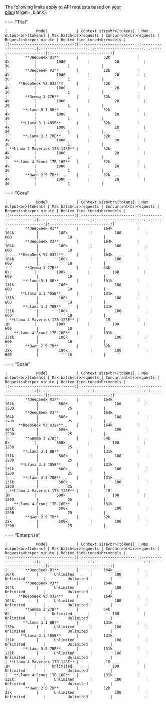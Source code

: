 The following limits apply to API requests based on [your plan](https://platform.kluster.ai/plans){target=\_blank}:

=== "Trial"

    |             Model             | Context size<br>[tokens] | Max output<br>[tokens] | Max batch<br>requests | Concurrent<br>requests | Requests<br>per minute | Hosted fine-tuned<br>models |
    |:-----------------------------:|:------------------------:|:----------------------:|:---------------------:|:----------------------:|:----------------------:|:---------------------------:|
    |        **DeepSeek R1**        |           32k            |           4k           |         1000          |           20           |           30           |              1              |
    |        **DeepSeek V3**        |           32k            |           4k           |         1000          |           20           |           30           |              1              |
    |     **DeepSeek V3 0324**      |           32k            |           4k           |         1000          |           20           |           30           |              1              |
    |        **Gemma 3 27B**        |           32k            |           4k           |         1000          |           20           |           30           |              1              |
    |       **Llama 3.1 8B**        |           32k            |           4k           |         1000          |           20           |           30           |              1              |
    |      **Llama 3.1 405B**       |           32k            |           4k           |         1000          |           20           |           30           |              1              |
    |       **Llama 3.3 70B**       |           32k            |           4k           |         1000          |           20           |           30           |              1              |
    | **Llama 4 Maverick 17B 128E** |           32k            |           4k           |         1000          |           20           |           30           |              1              |
    |   **Llama 4 Scout 17B 16E**   |           32k            |           4k           |         1000          |           20           |           30           |              1              |
    |        **Qwen 2.5 7B**        |           32k            |           4k           |         1000          |           20           |           30           |              1              |

    

=== "Core"

    |             Model             | Context size<br>[tokens] | Max output<br>[tokens] | Max batch<br>requests | Concurrent<br>requests | Requests<br>per minute | Hosted fine-tuned<br>models |
    |:-----------------------------:|:------------------------:|:----------------------:|:---------------------:|:----------------------:|:----------------------:|:---------------------------:|
    |        **DeepSeek R1**        |           164k           |          164k          |         100k          |          100           |          600           |             10              |
    |        **DeepSeek V3**        |           164k           |          164k          |         100k          |          100           |          600           |             10              |
    |     **DeepSeek V3 0324**      |           164k           |          164k          |         100k          |          100           |          600           |             10              |
    |        **Gemma 3 27B**        |           64k            |           8k           |         100k          |          100           |          600           |             10              |
    |       **Llama 3.1 8B**        |           131k           |          131k          |         100k          |          100           |          600           |             10              |
    |      **Llama 3.1 405B**       |           131k           |          131k          |         100k          |          100           |          600           |             10              |
    |       **Llama 3.3 70B**       |           131k           |          131k          |         100k          |          100           |          600           |             10              |
    | **Llama 4 Maverick 17B 128E** |            1M            |           1M           |         100k          |          100           |          600           |             10              |
    |   **Llama 4 Scout 17B 16E**   |           131k           |          131k          |         100k          |          100           |          600           |             10              |
    |        **Qwen 2.5 7B**        |           32k            |          32k           |         100k          |          100           |          600           |             10              |

=== "Scale"

    |             Model             | Context size<br>[tokens] | Max output<br>[tokens] | Max batch<br>requests | Concurrent<br>requests | Requests<br>per minute | Hosted fine-tuned<br>models |
    |:-----------------------------:|:------------------------:|:----------------------:|:---------------------:|:----------------------:|:----------------------:|:---------------------------:|
    |        **DeepSeek R1**        |           164k           |          164k          |         500k          |          100           |          1200          |             25              |
    |        **DeepSeek V3**        |           164k           |          164k          |         500k          |          100           |          1200          |             25              |
    |     **DeepSeek V3 0324**      |           164k           |          164k          |         500k          |          100           |          1200          |             25              |
    |        **Gemma 3 27B**        |           64k            |           8k           |         500k          |          100           |          1200          |             25              |
    |       **Llama 3.1 8B**        |           131k           |          131k          |         500k          |          100           |          1200          |             25              |
    |      **Llama 3.1 405B**       |           131k           |          131k          |         500k          |          100           |          1200          |             25              |
    |       **Llama 3.3 70B**       |           131k           |          131k          |         500k          |          100           |          1200          |             25              |
    | **Llama 4 Maverick 17B 128E** |            1M            |           1M           |         500k          |          100           |          1200          |             25              |
    |   **Llama 4 Scout 17B 16E**   |           131k           |          131k          |         500k          |          100           |          1200          |             25              |
    |        **Qwen 2.5 7B**        |           32k            |          32k           |         500k          |          100           |          1200          |             25              |

=== "Enterprise"

    |             Model             | Context size<br>[tokens] | Max output<br>[tokens] | Max batch<br>requests | Concurrent<br>requests | Requests<br>per minute | Hosted fine-tuned<br>models |
    |:-----------------------------:|:------------------------:|:----------------------:|:---------------------:|:----------------------:|:----------------------:|:---------------------------:|
    |        **DeepSeek R1**        |           164k           |          164k          |       Unlimited       |          100           |       Unlimited        |          Unlimited          |
    |        **DeepSeek V3**        |           164k           |          164k          |       Unlimited       |          100           |       Unlimited        |          Unlimited          |
    |     **DeepSeek V3 0324**      |           164k           |          164k          |       Unlimited       |          100           |       Unlimited        |          Unlimited          |
    |        **Gemma 3 27B**        |           64k            |           8k           |       Unlimited       |          100           |       Unlimited        |          Unlimited          |
    |       **Llama 3.1 8B**        |           131k           |          131k          |       Unlimited       |          100           |       Unlimited        |          Unlimited          |
    |      **Llama 3.1 405B**       |           131k           |          131k          |       Unlimited       |          100           |       Unlimited        |          Unlimited          |
    |       **Llama 3.3 70B**       |           131k           |          131k          |       Unlimited       |          100           |       Unlimited        |          Unlimited          |
    | **Llama 4 Maverick 17B 128E** |            1M            |           1M           |       Unlimited       |          100           |       Unlimited        |          Unlimited          |
    |   **Llama 4 Scout 17B 16E**   |           131k           |          131k          |       Unlimited       |          100           |       Unlimited        |          Unlimited          |
    |        **Qwen 2.5 7B**        |           32k            |          32k           |       Unlimited       |          100           |       Unlimited        |          Unlimited          |
